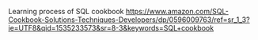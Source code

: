 Learning process of SQL cookbook  https://www.amazon.com/SQL-Cookbook-Solutions-Techniques-Developers/dp/0596009763/ref=sr_1_3?ie=UTF8&qid=1535233573&sr=8-3&keywords=SQL+cookbook
    


    

    


 
